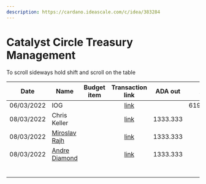 ```yaml
---
description: https://cardano.ideascale.com/c/idea/383284
---
```


# Catalyst Circle Treasury Management

To scroll sideways hold shift and scroll on the table

<table><thead><tr><th>Date</th><th>Name</th><th data-type="select">Budget item</th><th align="center">Transaction link</th><th align="center">ADA out</th><th align="center">ADA in</th><th align="center">Balance</th></tr></thead><tbody><tr><td>06/03/2022</td><td>IOG</td><td></td><td align="center"><a href="https://raw.githubusercontent.com/cctreasury/Treasury-system/main/Transactions/Fund7/CC-Treasury-Management/Incoming-IOG/1646555749257-IOG.json">link</a></td><td align="center"></td><td align="center">6196.485045</td><td align="center">6196.485045</td></tr><tr><td>08/03/2022</td><td>Chris Keller</td><td></td><td align="center"><a href="https://raw.githubusercontent.com/cctreasury/Treasury-system/main/Transactions/Fund7/CC-Treasury-Management/CC-Treasurer-remuneration/1646719991917-Christopher-Keller.json">link</a></td><td align="center">1333.333</td><td align="center"></td><td align="center">4863.152045</td></tr><tr><td>08/03/2022</td><td><a href="https://github.com/miroslavrajh/Catalyst-members/blob/main/profiles/R/Miroslav-Rajh.md">Miroslav Rajh</a></td><td></td><td align="center"><a href="https://raw.githubusercontent.com/cctreasury/Treasury-system/main/Transactions/Fund7/CC-Treasury-Management/CC-Treasurer-remuneration/1646726757402-Miroslav-Rajh.json">link</a></td><td align="center">1333.333</td><td align="center"></td><td align="center">3529.819045</td></tr><tr><td>08/03/2022</td><td><a href="https://github.com/miroslavrajh/Catalyst-members/blob/main/profiles/D/Andre-Diamond.md">Andre Diamond</a></td><td></td><td align="center"><a href="https://raw.githubusercontent.com/cctreasury/Treasury-system/main/Transactions/Fund7/CC-Treasury-Management/CC-Treasurer-remuneration/1646720317546-Andr%C3%A9-Diamond.json">link</a></td><td align="center">1333.333</td><td align="center"></td><td align="center">2196.486045</td></tr><tr><td></td><td></td><td></td><td align="center"></td><td align="center"></td><td align="center"></td><td align="center"></td></tr><tr><td></td><td></td><td></td><td align="center"></td><td align="center"></td><td align="center"></td><td align="center"></td></tr><tr><td></td><td></td><td></td><td align="center"></td><td align="center"></td><td align="center"></td><td align="center"></td></tr><tr><td></td><td></td><td></td><td align="center"></td><td align="center"></td><td align="center"></td><td align="center"></td></tr><tr><td></td><td></td><td></td><td align="center"></td><td align="center"></td><td align="center"></td><td align="center"></td></tr><tr><td></td><td></td><td></td><td align="center"></td><td align="center"></td><td align="center"></td><td align="center"></td></tr></tbody></table>
